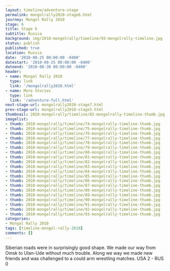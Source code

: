 ```yaml
---
layout: timeline/adventure-stage
permalink: mongolrally2010-stage6.html
journey: Mongol Rally 2010
stage: 6
title: Stage 6
subtitle: Russia
background: img/2010-mongolrally/timeline/93-mongolrally-timeline.jpg
status: publish
published: true
location: Russia
date: '2010-08-25 00:00:00 -0400'
datestart: '2010-08-25 00:00:00 -0400'
dateend: '2010-08-30 00:00:00 -0400'
header:
- name: Mongol Rally 2010
  type: link
  link: '/mongolrally2010.html'
- name: More Stories
  type: link
  link: '/adventure-full.html'
next-stage-url: mongolrally2010-stage7.html
prev-stage-url: mongolrally2010-stage5.html
thumbnail: 2010-mongolrally/timeline/82-mongolrally-timeline-thumb.jpg
imagelist:
- thumb: 2010-mongolrally/timeline/74-mongolrally-timeline-thumb.jpg
- thumb: 2010-mongolrally/timeline/75-mongolrally-timeline-thumb.jpg
- thumb: 2010-mongolrally/timeline/76-mongolrally-timeline-thumb.jpg
- thumb: 2010-mongolrally/timeline/77-mongolrally-timeline-thumb.jpg
- thumb: 2010-mongolrally/timeline/78-mongolrally-timeline-thumb.jpg
- thumb: 2010-mongolrally/timeline/79-mongolrally-timeline-thumb.jpg
- thumb: 2010-mongolrally/timeline/80-mongolrally-timeline-thumb.jpg
- thumb: 2010-mongolrally/timeline/81-mongolrally-timeline-thumb.jpg
- thumb: 2010-mongolrally/timeline/82-mongolrally-timeline-thumb.jpg
- thumb: 2010-mongolrally/timeline/83-mongolrally-timeline-thumb.jpg
- thumb: 2010-mongolrally/timeline/84-mongolrally-timeline-thumb.jpg
- thumb: 2010-mongolrally/timeline/85-mongolrally-timeline-thumb.jpg
- thumb: 2010-mongolrally/timeline/86-mongolrally-timeline-thumb.jpg
- thumb: 2010-mongolrally/timeline/87-mongolrally-timeline-thumb.jpg
- thumb: 2010-mongolrally/timeline/88-mongolrally-timeline-thumb.jpg
- thumb: 2010-mongolrally/timeline/89-mongolrally-timeline-thumb.jpg
- thumb: 2010-mongolrally/timeline/90-mongolrally-timeline-thumb.jpg
- thumb: 2010-mongolrally/timeline/91-mongolrally-timeline-thumb.jpg
- thumb: 2010-mongolrally/timeline/92-mongolrally-timeline-thumb.jpg
- thumb: 2010-mongolrally/timeline/93-mongolrally-timeline-thumb.jpg
categories:
- Mongol Rally 2010
tags: [timeline-mongol-rally-2010]
comments: []
---
```

Siberian roads were in surprisingly good shape. We made our way from Omsk to Ulan-Ude without much trouble. Along we way we made new friends and was challenged to a could arm wrestling matches. USA 2 - RUS 0
